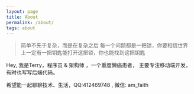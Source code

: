 ```yaml
---
layout: page
title: About 
permalink: /about/
tags: about
---
```


> 简单不先于复杂，而是在复杂之后
> 每一个问题都是一把锁，你要相信世界上一定有一把钥匙能打开这把锁，你也能找到这把钥匙


Hey, 我是Terry，程序员 & 架构师 ，一个重度懒癌患者， 主要专注移动端开发，有时也写写后端代码。

希望能一起聊聊技术、生活，QQ:412469748 , 微信: am_faith





